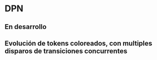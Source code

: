 # DPN
## En desarrollo
## Evolución de tokens coloreados, con multiples disparos de transiciones concurrentes
